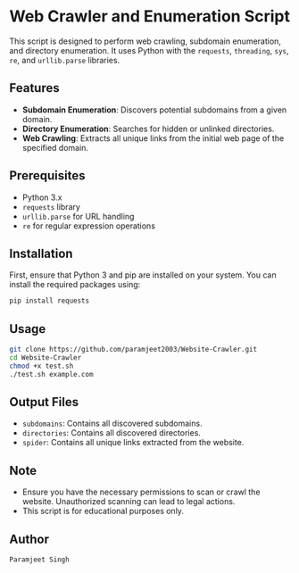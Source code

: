 # Web Crawler and Enumeration Script

This script is designed to perform web crawling, subdomain enumeration, and directory enumeration. It uses Python with the `requests`, `threading`, `sys`, `re`, and `urllib.parse` libraries.

## Features

- **Subdomain Enumeration**: Discovers potential subdomains from a given domain.
- **Directory Enumeration**: Searches for hidden or unlinked directories.
- **Web Crawling**: Extracts all unique links from the initial web page of the specified domain.

## Prerequisites

- Python 3.x
- `requests` library
- `urllib.parse` for URL handling
- `re` for regular expression operations

## Installation

First, ensure that Python 3 and pip are installed on your system. You can install the required packages using:

```bash
pip install requests
```

## Usage
```bash
git clone https://github.com/paramjeet2003/Website-Crawler.git
cd Website-Crawler
chmod +x test.sh
./test.sh example.com
```

## Output Files
- `subdomains`: Contains all discovered subdomains.
- `directories`: Contains all discovered directories.
- `spider`: Contains all unique links extracted from the website.

## Note
- Ensure you have the necessary permissions to scan or crawl the website. Unauthorized scanning can lead to legal actions.
- This script is for educational purposes only.


## Author
`Paramjeet Singh`
